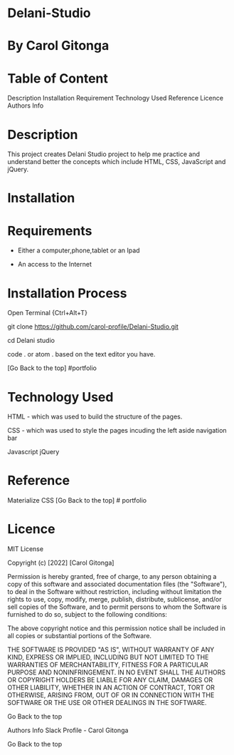 # Delani-Studio
# By Carol Gitonga


# Table of Content
Description
Installation Requirement
Technology Used
Reference
Licence
Authors Info
# Description
This project creates Delani Studio project to help me practice and understand better the concepts which include HTML, CSS, JavaScript and jQuery.
# Installation
# Requirements
* Either a computer,phone,tablet or an Ipad

* An access to the Internet

# Installation Process
Open Terminal {Ctrl+Alt+T}

git clone https://github.com/carol-profile/Delani-Studio.git

cd Delani studio

code . or atom . based on the text editor you have.

[Go Back to the top] #portfolio

# Technology Used
HTML - which was used to build the structure of the pages.

CSS - which was used to style the pages incuding the left aside navigation bar

Javascript
jQuery

# Reference
Materialize CSS
[Go Back to the top] # portfolio

# Licence
MIT License

Copyright (c) [2022] [Carol Gitonga]

Permission is hereby granted, free of charge, to any person obtaining a copy of this software and associated documentation files (the "Software"), to deal in the Software without restriction, including without limitation the rights to use, copy, modify, merge, publish, distribute, sublicense, and/or sell copies of the Software, and to permit persons to whom the Software is furnished to do so, subject to the following conditions:

The above copyright notice and this permission notice shall be included in all copies or substantial portions of the Software.

THE SOFTWARE IS PROVIDED "AS IS", WITHOUT WARRANTY OF ANY KIND, EXPRESS OR IMPLIED, INCLUDING BUT NOT LIMITED TO THE WARRANTIES OF MERCHANTABILITY, FITNESS FOR A PARTICULAR PURPOSE AND NONINFRINGEMENT. IN NO EVENT SHALL THE AUTHORS OR COPYRIGHT HOLDERS BE LIABLE FOR ANY CLAIM, DAMAGES OR OTHER LIABILITY, WHETHER IN AN ACTION OF CONTRACT, TORT OR OTHERWISE, ARISING FROM, OUT OF OR IN CONNECTION WITH THE SOFTWARE OR THE USE OR OTHER DEALINGS IN THE SOFTWARE.

Go Back to the top

Authors Info
Slack Profile - Carol Gitonga

Go Back to the top